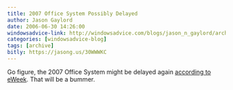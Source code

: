```yaml
---
title: 2007 Office System Possibly Delayed
author: Jason Gaylord
date: 2006-06-30 14:26:00
windowsadvice-link: http://windowsadvice.com/blogs/jason_n_gaylord/archive/2006/06/30/19139.aspx
categories: [windowsadvice-blog]
tags: [archive]
bitly: https://jasong.us/30WWWKC
---
```


Go figure, the 2007 Office System might be delayed again [according to eWeek](http://www.eweek.com/article2/0,1895,1983846,00.asp?kc=ewnws063006dtx1k0000599). That will be a bummer.